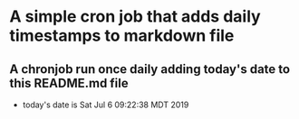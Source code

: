 A simple cron job that adds daily timestamps to markdown file
============================================================
## A chronjob run once daily adding today's date to this README.md file
* today's date is Sat Jul  6 09:22:38 MDT 2019
